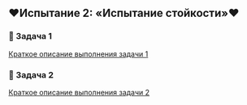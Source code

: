 ## ❤Испытание 2: «Испытание стойкости»❤

### 👏 Задача 1 

<a href="https://docs.google.com/document/d/12T96_Nj-1f0I5id0zw_dHFQzOj6wTufbamM7_lDuPI4/edit?usp=sharing">Краткое описание выполнения задачи 1</a>

### 📜 Задача 2 

<a href="https://docs.google.com/document/d/1233Yhma6TcH8P4geDjaxexQx-lZZpShjzVXSzIra2h8/edit?usp=sharing">Краткое описание выполнения задачи 2</a>
